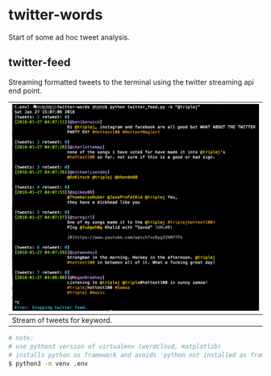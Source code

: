 # twitter-words
Start of some ad hoc tweet analysis.

## twitter-feed
Streaming formatted tweets to the terminal using the twitter streaming api end point.

| ![twitter-feed screen](images/twitter-feed-screen-01.png)
|:--| 
| Stream of tweets for keyword. |

```sh
# note:
# use python3 version of virtualenv (wordcloud, matplotlib)
# installs python as framework and avoids 'python not installed as framework' runtime errors
$ python3 -m venv .env
```
